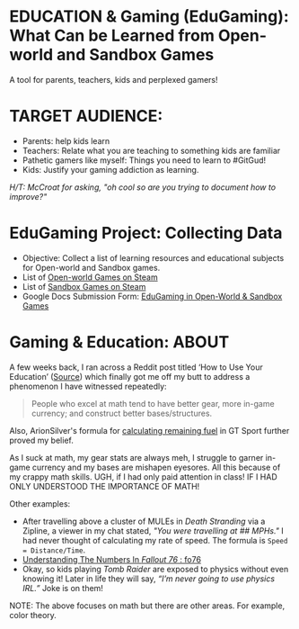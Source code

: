 # EDUCATION & Gaming (EduGaming): What Can be Learned from Open-world and Sandbox Games
A tool for parents, teachers, kids and perplexed gamers!

# TARGET AUDIENCE:
- Parents: help kids learn
- Teachers: Relate what you are teaching to something kids are familiar
- Pathetic gamers like myself: Things you need to learn to #GitGud!
- Kids: Justify your gaming addiction as learning.

_H/T: McCroat for asking, "oh cool so are you trying to document how to improve?"_

# EduGaming Project: Collecting Data
- Objective: Collect a list of learning resources and educational subjects for Open-world and Sandbox games.
- List of [Open-world Games on Steam](https://store.steampowered.com/search/?term=open+world)
- List of [Sandbox Games on Steam](https://store.steampowered.com/tags/en/Sandbox/)
- Google Docs Submission Form: [EduGaming in Open-World & Sandbox Games](https://forms.gle/qyB5DJ2oXQsPUHMA8)

# Gaming & Education: ABOUT

A few weeks back, I ran across a Reddit post titled ‘How to Use Your Education’ ([Source](https://www.reddit.com/r/coolguides/comments/fiv1aj/how_to_use_your_education/)) which finally got me off my butt to address a phenomenon I have witnessed repeatedly: 
 > People who excel at math tend to have better gear, more in-game currency; and construct better bases/structures.
 
Also, ArionSilver's formula for [calculating remaining fuel](https://github.com/iMorpheus/Gaming/blob/master/Games/GTSPort/Refuelling.md) in GT Sport further proved my belief.

As I suck at math, my gear stats are always meh, I struggle to garner in-game currency and my bases are mishapen eyesores. All this because of my crappy math skills. UGH, if I had only paid attention in class! IF I HAD ONLY UNDERSTOOD THE IMPORTANCE OF MATH!

Other examples: 
- After travelling above a cluster of MULEs in _Death Stranding_ via a Zipline, a viewer in my chat stated, _"You were travelling at ## MPHs."_ I had never thought of calculating my rate of speed. The formula is `Speed = Distance/Time`.
- [Understanding The Numbers In _Fallout 76_ : fo76](https://www.reddit.com/r/fo76/comments/ftdw19/understanding_the_numbers_in_fallout_76/)
- Okay, so kids playing _Tomb Raider_ are exposed to physics without even knowing it!
Later in life they will say, _“I’m never going to use physics IRL.”_ Joke is on them!

NOTE: The above focuses on math but there are other areas. For example, color theory.
